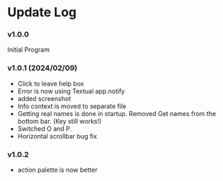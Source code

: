 # Update Log

### v1.0.0

Initial Program

### v1.0.1 (2024/02/09)

- Click to leave help box
- Error is now using Textual app.notify
- added screenshot
- Info context is moved to separate file
- Getting real names is done in startup. Removed Get names from the bottom bar. (Key still works!)
- Switched O and P.
- Horizontal scrollbar bug fix

### v1.0.2
- action palette is now better